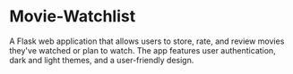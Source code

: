 # Movie-Watchlist

A Flask web application that allows users to store, rate, and review movies they've watched or plan to watch. The app features user authentication, dark and light themes, and a user-friendly design.